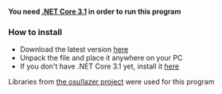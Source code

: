 **You need [.NET Core 3.1](https://dotnet.microsoft.com/download/dotnet-core/3.1) in order to run this program**

### How to install
- Download the latest version [here](https://github.com/Phob144/DropletDerandomizer/releases)
- Unpack the file and place it anywhere on your PC
- If you don't have .NET Core 3.1 yet, install it [here](https://dotnet.microsoft.com/download/dotnet-core/3.1)

Libraries from [the osu!lazer project](https://github.com/ppy/osu) were used for this program
